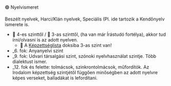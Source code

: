 🟢 Nyelvismeret

Beszélt nyelvek, Harci/Klán nyelvek, Speciális (Pl. ide tartozik a Kendőnyelv ismerete is.

- 🔹 4-es szinttől / 🔹 3-as szinttől, (ha van már Írástudó fortélya), akkor tud írni/olvasni is az adott nyelven.
  - 🔹 A [Képzettséglista](../021_kepzettseglista.md) doksiba 3-as szint van!
- _6. fok: Anyanyelvi szint
- _9. fok: Udvari társalgási szint, szónoki nyelvhasználat szintje. Több dialektust ismer.
- _12. fok és felette: tolmácsok, szinkrontolmácsok, műfordítók. Az Irodalom képzettség szintjétől függően minőségben az adott nyelvre képes verseket, balladákat is lefordítani.
